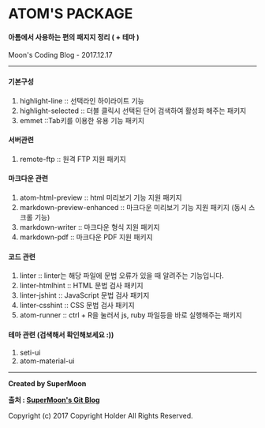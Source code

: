 # ATOM'S PACKAGE

#### 아톰에서 사용하는 편의 패지지 정리 ( + 테마 )

<div class="pull-right"> Moon's Coding Blog - 2017.12.17 </div>

---

#### 기본구성

01. highlight-line :: 선택라인 하이라이트 기능
02. highlight-selected :: 더블 클릭시 선택된 단어 검색하여 활성화 해주는 패키지
03. emmet ::Tab키를 이용한 유용 기능 패키지

#### 서버관련

01. remote-ftp :: 원격 FTP 지원 패키지

#### 마크다운 관련

01. atom-html-preview :: html 미리보기 기능 지원 패키지
02. markdown-preview-enhanced :: 마크다운 미리보기 기능 지원 패키지 (동시 스크롤 기능)
03. markdown-writer :: 마크다운 형식 지원 패키지
04. markdown-pdf :: 마크다운 PDF 지원 패키지

#### 코드 관련

01. linter :: linter는 해당 파일에 문법 오류가 있을 때 알려주는 기능입니다.
02. linter-htmlhint :: HTML 문법 검사 패키지
03. linter-jshint :: JavaScript 문법 검사 패키지
04. linter-csshint :: CSS 문법 검사 패키지
05. atom-runner :: ctrl + R을 눌러서 js, ruby 파일등을 바로 실행해주는 패키지


#### 테마 관련 (검색해서 확인해보세요 :))

01. seti-ui
02. atom-material-ui



---

**Created by SuperMoon**

**출처 : [SuperMoon's Git Blog](https://github.com/jm921106)**

Copyright (c) 2017 Copyright Holder All Rights Reserved.
